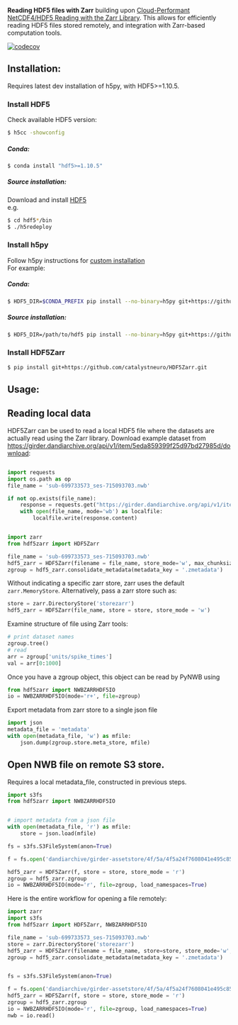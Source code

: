 <strong>Reading HDF5 files with Zarr</strong> building upon [Cloud-Performant NetCDF4/HDF5 Reading with the Zarr Library](https://medium.com/pangeo/cloud-performant-reading-of-netcdf4-hdf5-data-using-the-zarr-library-1a95c5c92314). This allows for efficiently reading HDF5 files stored remotely, and integration with Zarr-based computation tools.

[![codecov](https://codecov.io/gh/catalystneuro/HDF5Zarr/branch/master/graph/badge.svg)](https://codecov.io/gh/catalystneuro/HDF5Zarr)

## Installation:

Requires latest dev installation of h5py, with HDF5>=1.10.5.

### Install HDF5
Check available HDF5 version:
```bash
$ h5cc -showconfig
```

##### Conda:
``` bash
$ conda install "hdf5>=1.10.5"
```

##### Source installation:
Download and install [HDF5](https://www.hdfgroup.org/downloads/hdf5/)  
e.g.
```bash
$ cd hdf5*/bin
$ ./h5redeploy
```

### Install h5py
Follow h5py instructions for [custom installation](https://h5py.readthedocs.io/en/stable/build.html#custom-installation)  
For example:
##### Conda:
``` bash
$ HDF5_DIR=$CONDA_PREFIX pip install --no-binary=h5py git+https://github.com/h5py/h5py.git
```

##### Source installation:
```bash
$ HDF5_DIR=/path/to/hdf5 pip install --no-binary=h5py git+https://github.com/h5py/h5py.git
```

### Install HDF5Zarr

```bash
$ pip install git+https://github.com/catalystneuro/HDF5Zarr.git
```


## Usage:

## Reading local data
HDF5Zarr can be used to read a local HDF5 file where the datasets are actually read using the Zarr library.
Download example dataset from https://girder.dandiarchive.org/api/v1/item/5eda859399f25d97bd27985d/download:

```python

import requests
import os.path as op
file_name = 'sub-699733573_ses-715093703.nwb'

if not op.exists(file_name):
    response = requests.get("https://girder.dandiarchive.org/api/v1/item/5eda859399f25d97bd27985d/download")
    with open(file_name, mode='wb') as localfile:
        localfile.write(response.content)

```

```python

import zarr
from hdf5zarr import HDF5Zarr

file_name = 'sub-699733573_ses-715093703.nwb'
hdf5_zarr = HDF5Zarr(filename = file_name, store_mode='w', max_chunksize=2*2**20)
zgroup = hdf5_zarr.consolidate_metadata(metadata_key = '.zmetadata')
```
Without indicating a specific zarr store, zarr uses the default `zarr.MemoryStore`.
Alternatively, pass a zarr store such as:
```python
store = zarr.DirectoryStore('storezarr')
hdf5_zarr = HDF5Zarr(file_name, store = store, store_mode = 'w')
```

Examine structure of file using Zarr tools:
```python
# print dataset names
zgroup.tree()
# read
arr = zgroup['units/spike_times']
val = arr[0:1000]
```

Once you have a zgroup object, this object can be read by PyNWB using
```python
from hdf5zarr import NWBZARRHDF5IO
io = NWBZARRHDF5IO(mode='r+', file=zgroup)
```

Export metadata from zarr store to a single json file
```python
import json
metadata_file = 'metadata'
with open(metadata_file, 'w') as mfile:
    json.dump(zgroup.store.meta_store, mfile)
```


## Open NWB file on remote S3 store.
Requires a local metadata_file, constructed in previous steps.
```python
import s3fs
from hdf5zarr import NWBZARRHDF5IO


# import metadata from a json file
with open(metadata_file, 'r') as mfile:
    store = json.load(mfile)

fs = s3fs.S3FileSystem(anon=True)

f = fs.open('dandiarchive/girder-assetstore/4f/5a/4f5a24f7608041e495c85329dba318b7', 'rb')

hdf5_zarr = HDF5Zarr(f, store = store, store_mode = 'r')
zgroup = hdf5_zarr.zgroup
io = NWBZARRHDF5IO(mode='r', file=zgroup, load_namespaces=True)
```

Here is the entire workflow for opening a file remotely:
```python
import zarr
import s3fs
from hdf5zarr import HDF5Zarr, NWBZARRHDF5IO

file_name = 'sub-699733573_ses-715093703.nwb'
store = zarr.DirectoryStore('storezarr')
hdf5_zarr = HDF5Zarr(filename = file_name, store=store, store_mode='w', max_chunksize=2*2**20)
zgroup = hdf5_zarr.consolidate_metadata(metadata_key = '.zmetadata')


fs = s3fs.S3FileSystem(anon=True)

f = fs.open('dandiarchive/girder-assetstore/4f/5a/4f5a24f7608041e495c85329dba318b7', 'rb')
hdf5_zarr = HDF5Zarr(f, store = store, store_mode = 'r')
zgroup = hdf5_zarr.zgroup
io = NWBZARRHDF5IO(mode='r', file=zgroup, load_namespaces=True)
nwb = io.read()
```

